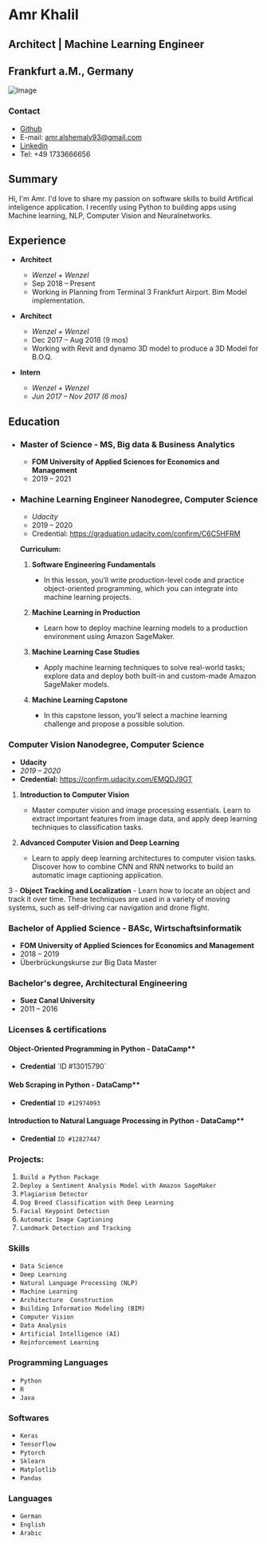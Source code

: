 # Amr Khalil 
## Architect | Machine Learning Engineer
## Frankfurt a.M., Germany
![Image](https://media-exp1.licdn.com/dms/image/C4E03AQEOGFI_q39YJw/profile-displayphoto-shrink_200_200/0?e=1594857600&v=beta&t=S23XUsYQ6T3z67begsRGdBMbzV0OUI-zM5oX6OiTLwQ)

### Contact
- [Github](https://github.com/amr-khalil)
- E-mail: amr.alshemaly93@gmail.com
- [Linkedin](https://linkedin.com/in/amrk)
- Tel: +49 1733666656


## Summary
Hi, I'm Amr. I'd love to share my passion on software skills to build Artifical inteligence application. I recently using Python to building apps using Machine learning, NLP, Computer Vision and Neuralnetworks. 


## Experience

- **Architect**
  - _Wenzel + Wenzel_
  - Sep 2018 – Present
  - Working in Planning from Terminal 3 Frankfurt Airport. Bim Model implementation.

- **Architect**
  - _Wenzel + Wenzel_
  - Dec 2017 – Aug 2018 (9 mos)
  - Working with Revit and dynamo 3D model to produce a 3D Model for B.O.Q.

- **Intern**
    - _Wenzel + Wenzel_
    - _Jun 2017 – Nov 2017 (6 mos)_


## Education

- ### Master of Science - MS, Big data & Business Analytics
  - **FOM University of Applied Sciences for Economics and Management**
  - 2019 – 2021

- ### Machine Learning Engineer Nanodegree, Computer Science
  - *Udacity*
  - 2019 – 2020
  - Credential: https://graduation.udacity.com/confirm/C6C5HFRM

  **Curriculum:**

  1. **Software Engineering Fundamentals**
     - In this lesson, you’ll write production-level code and practice object-oriented programming, which you can integrate into machine         learning projects.

  2. **Machine Learning in Production**
      - Learn how to deploy machine learning models to a production environment using Amazon SageMaker.

  3. **Machine Learning Case Studies**
     - Apply machine learning techniques to solve real-world tasks; explore data and deploy both built-in and custom-made Amazon  SageMaker    models.

  4. **Machine Learning Capstone**
     - In this capstone lesson, you’ll select a machine learning challenge and propose a possible solution.



### Computer Vision Nanodegree, Computer Science
- **Udacity**
- _2019 – 2020_
- **Credential:** https://confirm.udacity.com/EMQDJ9GT

1.  **Introduction to Computer Vision**
    - Master computer vision and image processing essentials. Learn to extract important features from image data, and apply deep  learning     techniques to classification tasks.

2. **Advanced Computer Vision and Deep Learning**
   - Learn to apply deep learning architectures to computer vision tasks. Discover how to combine CNN and RNN networks to build an  automatic image captioning application.

3 - **Object Tracking and Localization**
    - Learn how to locate an object and track it over time. These techniques are used in a variety of moving systems, such as self-driving car navigation and drone flight.



### Bachelor of Applied Science - BASc, Wirtschaftsinformatik
- **FOM University of Applied Sciences for Economics and Management**
- 2018 – 2019
- Überbrückungskurse zur Big Data Master


### Bachelor's degree, Architectural Engineering
  - **Suez Canal University**
  - 2011 – 2016
  
</hr>

### Licenses & certifications

#### Object-Oriented Programming in Python - DataCamp**
  - **Credential** ´ID #13015790`

#### Web Scraping in Python - DataCamp**
  - **Credential** `ID #12974093`

#### Introduction to Natural Language Processing in Python - DataCamp**
  - **Credential** `ID #12827447`

### Projects:
1. `Build a Python Package`
2. `Deploy a Sentiment Analysis Model with Amazon SageMaker`
3. `Plagiarism Detector`
4. `Dog Breed Classification with Deep Learning`
5. `Facial Keypoint Detection`
6. `Automatic Image Captioning`
7. `Landmark Detection and Tracking`



### Skills
- `Data Science`
- `Deep Learning`
- `Natural Language Processing (NLP)`
- `Machine Learning`
- `Architecture  Construction`  
- `Building Information Modeling (BIM)`
- `Computer Vision`
- `Data Analysis`
- `Artificial Intelligence (AI)`
- `Reinforcement Learning`

### Programming Languages
- `Python`
- `R`       
- `Java` 

### Softwares
- `Keras`
- `Tensorflow`
- `Pytorch`
- `Sklearn`
- `Matplotlib`
- `Pandas`

### Languages
- `German`
- `English`
- `Arabic`
 

